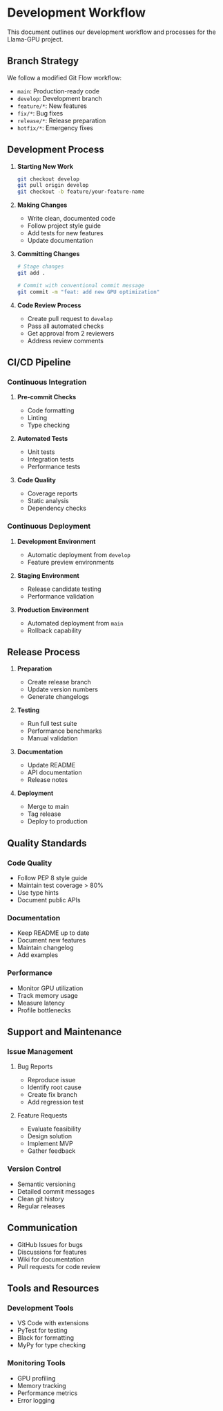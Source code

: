 # Development Workflow

This document outlines our development workflow and processes for the Llama-GPU project.

## Branch Strategy

We follow a modified Git Flow workflow:

- `main`: Production-ready code
- `develop`: Development branch
- `feature/*`: New features
- `fix/*`: Bug fixes
- `release/*`: Release preparation
- `hotfix/*`: Emergency fixes

## Development Process

1. **Starting New Work**

   ```bash
   git checkout develop
   git pull origin develop
   git checkout -b feature/your-feature-name
   ```

2. **Making Changes**

   - Write clean, documented code
   - Follow project style guide
   - Add tests for new features
   - Update documentation

3. **Committing Changes**

   ```bash
   # Stage changes
   git add .

   # Commit with conventional commit message
   git commit -m "feat: add new GPU optimization"
   ```

4. **Code Review Process**

   - Create pull request to `develop`
   - Pass all automated checks
   - Get approval from 2 reviewers
   - Address review comments

## CI/CD Pipeline

### Continuous Integration

1. **Pre-commit Checks**
   - Code formatting
   - Linting
   - Type checking

2. **Automated Tests**
   - Unit tests
   - Integration tests
   - Performance tests

3. **Code Quality**
   - Coverage reports
   - Static analysis
   - Dependency checks

### Continuous Deployment

1. **Development Environment**
   - Automatic deployment from `develop`
   - Feature preview environments

2. **Staging Environment**
   - Release candidate testing
   - Performance validation

3. **Production Environment**
   - Automated deployment from `main`
   - Rollback capability

## Release Process

1. **Preparation**
   - Create release branch
   - Update version numbers
   - Generate changelogs

2. **Testing**
   - Run full test suite
   - Performance benchmarks
   - Manual validation

3. **Documentation**
   - Update README
   - API documentation
   - Release notes

4. **Deployment**
   - Merge to main
   - Tag release
   - Deploy to production

## Quality Standards

### Code Quality

- Follow PEP 8 style guide
- Maintain test coverage > 80%
- Use type hints
- Document public APIs

### Documentation

- Keep README up to date
- Document new features
- Maintain changelog
- Add examples

### Performance

- Monitor GPU utilization
- Track memory usage
- Measure latency
- Profile bottlenecks

## Support and Maintenance

### Issue Management

1. Bug Reports
   - Reproduce issue
   - Identify root cause
   - Create fix branch
   - Add regression test

2. Feature Requests
   - Evaluate feasibility
   - Design solution
   - Implement MVP
   - Gather feedback

### Version Control

- Semantic versioning
- Detailed commit messages
- Clean git history
- Regular releases

## Communication

- GitHub Issues for bugs
- Discussions for features
- Wiki for documentation
- Pull requests for code review

## Tools and Resources

### Development Tools

- VS Code with extensions
- PyTest for testing
- Black for formatting
- MyPy for type checking

### Monitoring Tools

- GPU profiling
- Memory tracking
- Performance metrics
- Error logging
